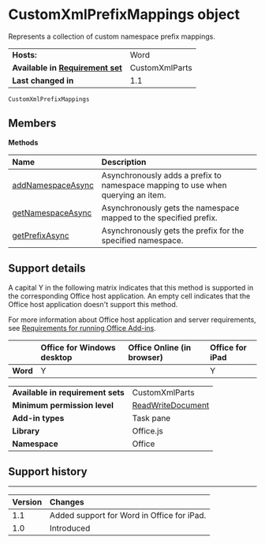 
# CustomXmlPrefixMappings object
Represents a collection of custom namespace prefix mappings.

|||
|:-----|:-----|
|**Hosts:**|Word|
|**Available in [Requirement set](../../docs/overview/specify-office-hosts-and-api-requirements.md)**|CustomXmlParts|
|**Last changed in**|1.1|

```
CustomXmlPrefixMappings
```


## Members


**Methods**


|**Name**|**Description**|
|:-----|:-----|
|[addNamespaceAsync](../../reference/shared/customxmlprefixmappings.addnamespaceasync.md)|Asynchronously adds a prefix to namespace mapping to use when querying an item.|
|[getNamespaceAsync](../../reference/shared/customxmlprefixmappings.getnamespaceasync.md)|Asynchronously gets the namespace mapped to the specified prefix.|
|[getPrefixAsync](../../reference/shared/customxmlprefixmappings.getprefixasync.md)|Asynchronously gets the prefix for the specified namespace.|

## Support details


A capital Y in the following matrix indicates that this method is supported in the corresponding Office host application. An empty cell indicates that the Office host application doesn't support this method.

For more information about Office host application and server requirements, see [Requirements for running Office Add-ins](../../docs/overview/requirements-for-running-office-add-ins.md).


||**Office for Windows desktop**|**Office Online (in browser)**|**Office for iPad**|
|:-----|:-----|:-----|:-----|
|**Word**|Y||Y|

|||
|:-----|:-----|
|**Available in requirement sets**|CustomXmlParts|
|**Minimum permission level**|[ReadWriteDocument](../../docs/develop/requesting-permissions-for-api-use-in-content-and-task-pane-add-ins.md)|
|**Add-in types**|Task pane|
|**Library**|Office.js|
|**Namespace**|Office|

## Support history



****


|**Version**|**Changes**|
|:-----|:-----|
|1.1|Added support for Word in Office for iPad.|
|1.0|Introduced|
